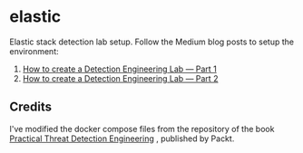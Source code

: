 # elastic
Elastic stack detection lab setup.
Follow the Medium blog posts to setup the environment: 
1. [How to create a Detection Engineering Lab — Part 1](https://medium.com/@bastradamus/how-to-create-a-detection-engineering-lab-part-1-8dacc52001b5)
2. [How to create a Detection Engineering Lab — Part 2](https://medium.com/@bastradamus/how-to-create-a-detection-engineering-lab-part-2-3bdbb2c873d6)

## Credits
I've modified the docker compose files from the repository of the book [Practical Threat Detection Engineering](https://www.packtpub.com/en-us/product/practical-threat-detection-engineering-9781801076715) , published by Packt.

